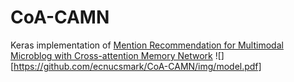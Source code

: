 # CoA-CAMN
Keras implementation of [Mention Recommendation for Multimodal Microblog with Cross-attention Memory Network](http://jkx.fudan.edu.cn/~qzhang/paper/sigir2018.pdf)
![][https://github.com/ecnucsmark/CoA-CAMN/img/model.pdf]
